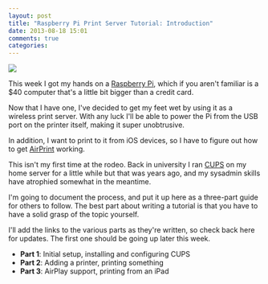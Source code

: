 ```yaml
---
layout: post
title: "Raspberry Pi Print Server Tutorial: Introduction"
date: 2013-08-18 15:01
comments: true
categories:
---
```


![](https://www.filepicker.io/api/file/yamss8ESueGV5JSsM7lv)

This week I got my hands on a [Raspberry Pi](http://raspberrypi.org), which if you aren't familiar is a $40 computer that's a little bit bigger than a credit card.

Now that I have one, I've decided to get my feet wet by using it as a wireless print server. With any luck I'll be able to power the Pi from the USB port on the printer itself, making it super unobtrusive.

In addition, I want to print to it from iOS devices, so I have to figure out how to get [AirPrint](http://support.apple.com/kb/ht4356) working.

This isn't my first time at the rodeo. Back in university I ran [CUPS](http://www.cups.org) on my home server for a little while but that was years ago, and my sysadmin skills have atrophied somewhat in the meantime.

I'm going to document the process, and put it up here as a three-part guide for others to follow. The best part about writing a tutorial is that you have to have a solid grasp of the topic yourself.

I'll add the links to the various parts as they're written, so check back here for updates. The first one should be going up later this week.

* __Part 1__: Initial setup, installing and configuring CUPS
* __Part 2__: Adding a printer, printing something
* __Part 3__: AirPlay support, printing from an iPad